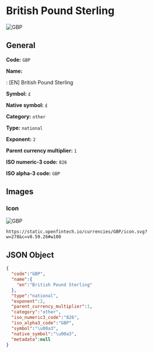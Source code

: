 
# British Pound Sterling 
![GBP](https://static.openfintech.io/currencies/GBP/icon.svg?w=278&c=v0.59.26#w100)  

## General 
 
**Code:** `GBP` 
 
**Name:** 
 
:	[EN] British Pound Sterling 
 
**Symbol:** `£` 
 
**Native symbol:** `£` 
 
**Category:** `other` 
 
**Type:** `national` 
 
**Exponent:** `2` 
 
**Parent currency multiplier:** `1` 
 
**ISO numeric-3 code:** `826` 
 
**ISO alpha-3 code:** `GBP` 
 

## Images 

### Icon 
 
![GBP](https://static.openfintech.io/currencies/GBP/icon.svg?w=278&c=v0.59.26#w100)  

```
https://static.openfintech.io/currencies/GBP/icon.svg?w=278&c=v0.59.26#w100
```  

## JSON Object 

```json
{
  "code":"GBP",
  "name":{
    "en":"British Pound Sterling"
  },
  "type":"national",
  "exponent":2,
  "parent_currency_multiplier":1,
  "category":"other",
  "iso_numeric3_code":"826",
  "iso_alpha3_code":"GBP",
  "symbol":"\u00a3",
  "native_symbol":"\u00a3",
  "metadata":null
}
```  
